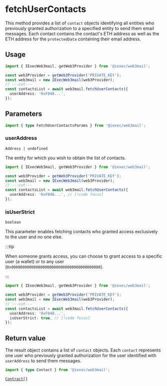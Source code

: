 # fetchUserContacts

This method provides a list of `contact` objects identifying all entities who
previously granted authorization to a specified entity to send them email
messages. Each contact contains the contact's ETH address as well as the ETH
address for the `protectedData` containing their email address.

## Usage

```ts twoslash
import { IExecWeb3mail, getWeb3Provider } from '@iexec/web3mail';

const web3Provider = getWeb3Provider('PRIVATE_KEY');
const web3mail = new IExecWeb3mail(web3Provider);
// ---cut---
const contactsList = await web3mail.fetchUserContacts({
  userAddress: '0xF048...',
});
```

## Parameters

```ts twoslash
import { type FetchUserContactsParams } from '@iexec/web3mail';
```

### userAddress

`Address | undefined`

The entity for which you wish to obtain the list of contacts.

```ts twoslash
import { IExecWeb3mail, getWeb3Provider } from '@iexec/web3mail';

const web3Provider = getWeb3Provider('PRIVATE_KEY');
const web3mail = new IExecWeb3mail(web3Provider);
// ---cut---
const contactsList = await web3mail.fetchUserContacts({
  userAddress: '0xF048...', // [!code focus]
});
```

### isUserStrict

`boolean`

This parameter enables fetching contacts who granted access exclusively to the
user and no one else.

:::tip

When someone grants access, you can choose to grant access to a specific user (a
wallet) or to any user (`0x0000000000000000000000000000000000000000`).

:::

```ts twoslash
import { IExecWeb3mail, getWeb3Provider } from '@iexec/web3mail';

const web3Provider = getWeb3Provider('PRIVATE_KEY');
const web3mail = new IExecWeb3mail(web3Provider);
// ---cut---
const contactsList = await web3mail.fetchUserContacts({
  userAddress: '0xF048...',
  isUserStrict: true, // [!code focus]
});
```

## Return value

The result object contains a list of `contact` objects. Each `contact`
represents one user who previously granted authorization for the user identified
with `userAddress` to send them messages.

```ts twoslash
import { type Contact } from '@iexec/web3mail';
```

[`Contract[]`](../types.md#contact)
